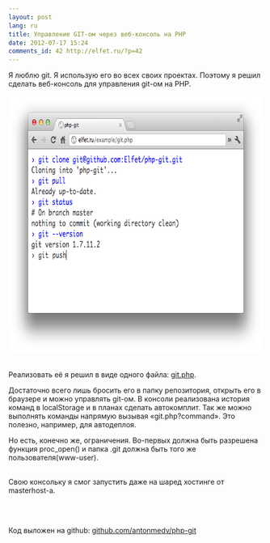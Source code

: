 ```yaml
---
layout: post
lang: ru
title: Управление GIT-ом через веб-консоль на PHP
date: 2012-07-17 15:24
comments_id: 42 http://elfet.ru/?p=42
---
```

Я люблю git. Я использую его во всех своих проектах. Поэтому я решил сделать веб-консоль для управления git-ом
на PHP.

<img class="center" alt="" src="/assets/web-console.png" width="742" height="510"/>
<br>
<!--more-->
<br>

Реализовать её я решил в виде одного файла: <a
        href="https://github.com/antonmedv/console/blob/master/console.php">git.php</a>.
<br>

Достаточно всего лишь бросить его в папку репозитория, открыть его в браузере и можно управлять git-ом. В
консоли реализована история команд в localStorage и в планах сделать автокомплит. Так же можно выполнять команды
напрямую вызывая «git.php?command». Это полезно, например, для автодеплоя.

Но есть, конечно же, ограничения. Во-первых должна быть разрешена функция proc_open() и папка .git должна быть
того же пользователя(www-user).
<br>
<br>

Свою консольку я смог запустить даже на шаред хостинге от masterhost-а.

<br>
<br>

Код выложен на github: <a href="https://github.com/antonmedv/console">github.com/antonmedv/php-git</a>
